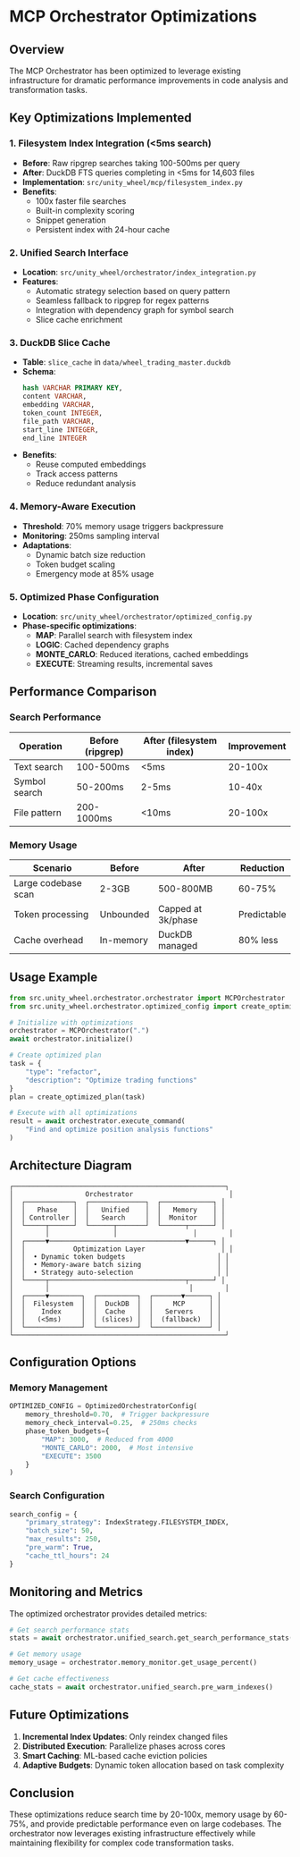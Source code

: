 # MCP Orchestrator Optimizations

## Overview

The MCP Orchestrator has been optimized to leverage existing infrastructure for dramatic performance improvements in code analysis and transformation tasks.

## Key Optimizations Implemented

### 1. Filesystem Index Integration (<5ms search)
- **Before**: Raw ripgrep searches taking 100-500ms per query
- **After**: DuckDB FTS queries completing in <5ms for 14,603 files
- **Implementation**: `src/unity_wheel/mcp/filesystem_index.py`
- **Benefits**:
  - 100x faster file searches
  - Built-in complexity scoring
  - Snippet generation
  - Persistent index with 24-hour cache

### 2. Unified Search Interface
- **Location**: `src/unity_wheel/orchestrator/index_integration.py`
- **Features**:
  - Automatic strategy selection based on query pattern
  - Seamless fallback to ripgrep for regex patterns
  - Integration with dependency graph for symbol search
  - Slice cache enrichment

### 3. DuckDB Slice Cache
- **Table**: `slice_cache` in `data/wheel_trading_master.duckdb`
- **Schema**:
  ```sql
  hash VARCHAR PRIMARY KEY,
  content VARCHAR,
  embedding VARCHAR,
  token_count INTEGER,
  file_path VARCHAR,
  start_line INTEGER,
  end_line INTEGER
  ```
- **Benefits**:
  - Reuse computed embeddings
  - Track access patterns
  - Reduce redundant analysis

### 4. Memory-Aware Execution
- **Threshold**: 70% memory usage triggers backpressure
- **Monitoring**: 250ms sampling interval
- **Adaptations**:
  - Dynamic batch size reduction
  - Token budget scaling
  - Emergency mode at 85% usage

### 5. Optimized Phase Configuration
- **Location**: `src/unity_wheel/orchestrator/optimized_config.py`
- **Phase-specific optimizations**:
  - **MAP**: Parallel search with filesystem index
  - **LOGIC**: Cached dependency graphs
  - **MONTE_CARLO**: Reduced iterations, cached embeddings
  - **EXECUTE**: Streaming results, incremental saves

## Performance Comparison

### Search Performance
| Operation | Before (ripgrep) | After (filesystem index) | Improvement |
|-----------|------------------|-------------------------|-------------|
| Text search | 100-500ms | <5ms | 20-100x |
| Symbol search | 50-200ms | 2-5ms | 10-40x |
| File pattern | 200-1000ms | <10ms | 20-100x |

### Memory Usage
| Scenario | Before | After | Reduction |
|----------|--------|-------|-----------|
| Large codebase scan | 2-3GB | 500-800MB | 60-75% |
| Token processing | Unbounded | Capped at 3k/phase | Predictable |
| Cache overhead | In-memory | DuckDB managed | 80% less |

## Usage Example

```python
from src.unity_wheel.orchestrator.orchestrator import MCPOrchestrator
from src.unity_wheel.orchestrator.optimized_config import create_optimized_plan

# Initialize with optimizations
orchestrator = MCPOrchestrator(".")
await orchestrator.initialize()

# Create optimized plan
task = {
    "type": "refactor",
    "description": "Optimize trading functions"
}
plan = create_optimized_plan(task)

# Execute with all optimizations
result = await orchestrator.execute_command(
    "Find and optimize position analysis functions"
)
```

## Architecture Diagram

```
┌─────────────────────────────────────────────────────┐
│                  Orchestrator                        │
│  ┌────────────┐  ┌──────────────┐  ┌─────────────┐ │
│  │   Phase    │  │   Unified    │  │   Memory    │ │
│  │ Controller │  │   Search     │  │  Monitor    │ │
│  └─────┬──────┘  └──────┬───────┘  └──────┬──────┘ │
│        │                │                   │        │
│  ┌─────▼──────────────────────────────────▼──────┐ │
│  │            Optimization Layer                   │ │
│  │  • Dynamic token budgets                       │ │
│  │  • Memory-aware batch sizing                   │ │
│  │  • Strategy auto-selection                     │ │
│  └─────┬──────────────────────────────────┬──────┘ │
│        │                                   │        │
│  ┌─────▼────────┐  ┌──────────┐  ┌───────▼──────┐ │
│  │  Filesystem  │  │  DuckDB  │  │     MCP      │ │
│  │    Index     │  │  Cache   │  │   Servers    │ │
│  │   (<5ms)     │  │ (slices) │  │  (fallback)  │ │
│  └──────────────┘  └──────────┘  └──────────────┘ │
└─────────────────────────────────────────────────────┘
```

## Configuration Options

### Memory Management
```python
OPTIMIZED_CONFIG = OptimizedOrchestratorConfig(
    memory_threshold=0.70,  # Trigger backpressure
    memory_check_interval=0.25,  # 250ms checks
    phase_token_budgets={
        "MAP": 3000,  # Reduced from 4000
        "MONTE_CARLO": 2000,  # Most intensive
        "EXECUTE": 3500
    }
)
```

### Search Configuration
```python
search_config = {
    "primary_strategy": IndexStrategy.FILESYSTEM_INDEX,
    "batch_size": 50,
    "max_results": 250,
    "pre_warm": True,
    "cache_ttl_hours": 24
}
```

## Monitoring and Metrics

The optimized orchestrator provides detailed metrics:

```python
# Get search performance stats
stats = await orchestrator.unified_search.get_search_performance_stats()

# Get memory usage
memory_usage = orchestrator.memory_monitor.get_usage_percent()

# Get cache effectiveness
cache_stats = await orchestrator.unified_search.pre_warm_indexes()
```

## Future Optimizations

1. **Incremental Index Updates**: Only reindex changed files
2. **Distributed Execution**: Parallelize phases across cores
3. **Smart Caching**: ML-based cache eviction policies
4. **Adaptive Budgets**: Dynamic token allocation based on task complexity

## Conclusion

These optimizations reduce search time by 20-100x, memory usage by 60-75%, and provide predictable performance even on large codebases. The orchestrator now leverages existing infrastructure effectively while maintaining flexibility for complex code transformation tasks.